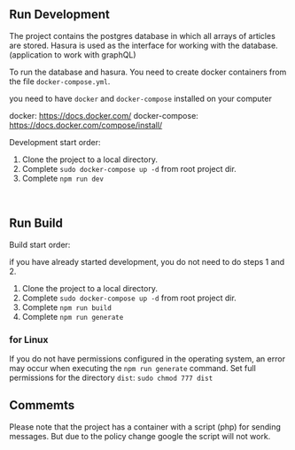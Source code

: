 ## Run Development

The project contains the postgres database in which all arrays of articles are stored. Hasura is used as the interface for working with the database. (application to work with graphQL)

To run the database and hasura. You need to create docker containers from the file `docker-compose.yml`.

you need to have `docker` and `docker-compose` installed on your computer

docker: https://docs.docker.com/
docker-compose: https://docs.docker.com/compose/install/

Development start order:
1. Clone the project to a local directory.
2. Complete `sudo docker-compose up -d` from root project dir.
3. Complete `npm run dev`

<br>

## Run Build

Build start order:

if you have already started development, you do not need to do steps 1 and 2.

1. Clone the project to a local directory.
2. Complete `sudo docker-compose up -d` from root project dir.
3. Complete `npm run build`
4. Complete `npm run generate`

### for Linux 

If you do not have permissions configured in the operating system, an error may occur when executing the `npm run generate` command. Set full permissions for the directory `dist`: `sudo chmod 777 dist`


## Commemts
Please note that the project has a container with a script (php) for sending messages. But due to the policy change google the script will not work.

